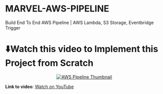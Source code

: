 # MARVEL-AWS-PIPELINE
Build End To End AWS Pipeline | AWS Lambda, S3 Storage, Eventbridge Trigger

# ⬇️Watch this video to Implement this Project from Scratch

<div align="center">
    <a href="https://www.youtube.com/watch?v=goSGk2VwVcM&t=1418s">
        <img src="https://img.youtube.com/vi/goSGk2VwVcM/maxresdefault.jpg" alt="AWS Pipeline Thumbnail" style="max-width:100%; height:auto;">
    </a>
</div>

**Link to video**: [Watch on YouTube](https://www.youtube.com/watch?v=goSGk2VwVcM&t=1418s)

